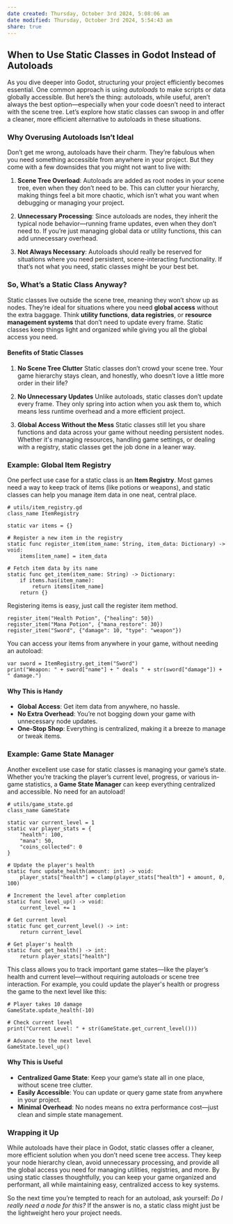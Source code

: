 ```yaml
---
date created: Thursday, October 3rd 2024, 5:08:06 am
date modified: Thursday, October 3rd 2024, 5:54:43 am
share: true
---
```


## When to Use Static Classes in Godot Instead of Autoloads

As you dive deeper into Godot, structuring your project efficiently becomes essential. One common approach is using *autoloads* to make scripts or data globally accessible. But here’s the thing: autoloads, while useful, aren’t always the best option—especially when your code doesn’t need to interact with the scene tree. Let’s explore how static classes can swoop in and offer a cleaner, more efficient alternative to autoloads in these situations.

### Why Overusing Autoloads Isn’t Ideal

Don’t get me wrong, autoloads have their charm. They’re fabulous when you need something accessible from anywhere in your project. But they come with a few downsides that you might not want to live with:

1. **Scene Tree Overload**: Autoloads are added as root nodes in your scene tree, even when they don’t need to be. This can clutter your hierarchy, making things feel a bit more chaotic, which isn’t what you want when debugging or managing your project.

2. **Unnecessary Processing**: Since autoloads are nodes, they inherit the typical node behavior—running frame updates, even when they don’t need to. If you’re just managing global data or utility functions, this can add unnecessary overhead.

3. **Not Always Necessary**: Autoloads should really be reserved for situations where you need persistent, scene-interacting functionality. If that’s not what you need, static classes might be your best bet.

### So, What’s a Static Class Anyway?

Static classes live outside the scene tree, meaning they won’t show up as nodes. They’re ideal for situations where you need **global access** without the extra baggage. Think **utility functions**, **data registries**, or **resource management systems** that don’t need to update every frame. Static classes keep things light and organized while giving you all the global access you need.

#### Benefits of Static Classes

1. **No Scene Tree Clutter**
   Static classes don’t crowd your scene tree. Your game hierarchy stays clean, and honestly, who doesn’t love a little more order in their life?

2. **No Unnecessary Updates**
   Unlike autoloads, static classes don’t update every frame. They only spring into action when you ask them to, which means less runtime overhead and a more efficient project.

3. **Global Access Without the Mess**
   Static classes still let you share functions and data across your game without needing persistent nodes. Whether it's managing resources, handling game settings, or dealing with a registry, static classes get the job done in a leaner way.

### Example: Global Item Registry

One perfect use case for a static class is an **Item Registry**. Most games need a way to keep track of items (like potions or weapons), and static classes can help you manage item data in one neat, central place.

```gdscript
# utils/item_registry.gd
class_name ItemRegistry

static var items = {}

# Register a new item in the registry
static func register_item(item_name: String, item_data: Dictionary) -> void:
    items[item_name] = item_data

# Fetch item data by its name
static func get_item(item_name: String) -> Dictionary:
    if items.has(item_name):
        return items[item_name]
    return {}
```

Registering items is easy, just call the register item method.

```gdscript
register_item("Health Potion", {"healing": 50})
register_item("Mana Potion", {"mana_restore": 30})
register_item("Sword", {"damage": 10, "type": "weapon"})
```

You can access your items from anywhere in your game, without needing an autoload:

```gdscript
var sword = ItemRegistry.get_item("Sword")
print("Weapon: " + sword["name"] + " deals " + str(sword["damage"]) + " damage.")
```

#### Why This is Handy
- **Global Access**: Get item data from anywhere, no hassle.
- **No Extra Overhead**: You’re not bogging down your game with unnecessary node updates.
- **One-Stop Shop**: Everything is centralized, making it a breeze to manage or tweak items.

### Example: Game State Manager

Another excellent use case for static classes is managing your game’s state. Whether you’re tracking the player’s current level, progress, or various in-game statistics, a **Game State Manager** can keep everything centralized and accessible. No need for an autoload!

```gdscript
# utils/game_state.gd
class_name GameState

static var current_level = 1
static var player_stats = {
    "health": 100,
    "mana": 50,
    "coins_collected": 0
}

# Update the player's health
static func update_health(amount: int) -> void:
    player_stats["health"] = clamp(player_stats["health"] + amount, 0, 100)

# Increment the level after completion
static func level_up() -> void:
    current_level += 1

# Get current level
static func get_current_level() -> int:
    return current_level

# Get player's health
static func get_health() -> int:
    return player_stats["health"]
```

This class allows you to track important game states—like the player’s health and current level—without requiring autoloads or scene tree interaction. For example, you could update the player's health or progress the game to the next level like this:

```gdscript
# Player takes 10 damage
GameState.update_health(-10)

# Check current level
print("Current Level: " + str(GameState.get_current_level()))

# Advance to the next level
GameState.level_up()
```

#### Why This is Useful
- **Centralized Game State**: Keep your game’s state all in one place, without scene tree clutter.
- **Easily Accessible**: You can update or query game state from anywhere in your project.
- **Minimal Overhead**: No nodes means no extra performance cost—just clean and simple state management.

### Wrapping it Up

While autoloads have their place in Godot, static classes offer a cleaner, more efficient solution when you don’t need scene tree access. They keep your node hierarchy clean, avoid unnecessary processing, and provide all the global access you need for managing utilities, registries, and more. By using static classes thoughtfully, you can keep your game organized and performant, all while maintaining easy, centralized access to key systems.

So the next time you’re tempted to reach for an autoload, ask yourself: *Do I really need a node for this?* If the answer is no, a static class might just be the lightweight hero your project needs.
